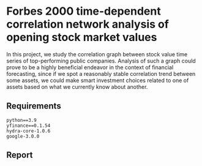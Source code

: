 # Forbes 2000 time-dependent correlation network analysis of opening stock market values
In this project, we study the correlation graph between stock value time series of top-performing public companies. Analysis of such a graph could prove to be a highly beneficial endeavor in the context of financial forecasting, since if we spot a reasonably stable correlation trend between some assets, we could make smart investment choices related to one of assets based on what we currently know about another. 

## Requirements
`python==3.9`  
`yfinance==0.1.54`  
`hydra-core-1.0.6`  
`google-3.0.0`  

## Report
